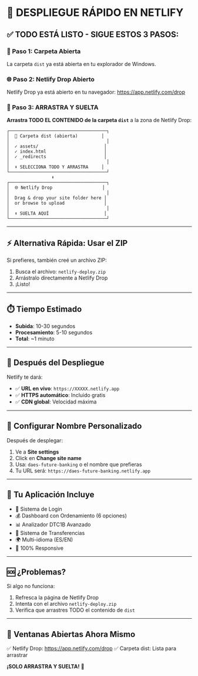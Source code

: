 # 🚀 DESPLIEGUE RÁPIDO EN NETLIFY

## ✅ TODO ESTÁ LISTO - SIGUE ESTOS 3 PASOS:

### 📂 Paso 1: Carpeta Abierta
La carpeta `dist` ya está abierta en tu explorador de Windows.

### 🌐 Paso 2: Netlify Drop Abierto
Netlify Drop ya está abierto en tu navegador: https://app.netlify.com/drop

### 🎯 Paso 3: ARRASTRA Y SUELTA

**Arrastra TODO EL CONTENIDO de la carpeta `dist`** a la zona de Netlify Drop:

```
┌─────────────────────────────────────┐
│  📁 Carpeta dist (abierta)         │
│                                     │
│  ✓ assets/                         │
│  ✓ index.html                      │
│  ✓ _redirects                      │
│                                     │
│  ⬇️ SELECCIONA TODO Y ARRASTRA     │
└─────────────────────────────────────┘
                 ⬇️
┌─────────────────────────────────────┐
│  🌐 Netlify Drop                   │
│                                     │
│  Drag & drop your site folder here │
│  or browse to upload               │
│                                     │
│  ⬆️ SUELTA AQUÍ                     │
└─────────────────────────────────────┘
```

---

## ⚡ Alternativa Rápida: Usar el ZIP

Si prefieres, también creé un archivo ZIP:

1. Busca el archivo: `netlify-deploy.zip`
2. Arrástralo directamente a Netlify Drop
3. ¡Listo!

---

## ⏱️ Tiempo Estimado

- **Subida**: 10-30 segundos
- **Procesamiento**: 5-10 segundos
- **Total**: ~1 minuto

---

## 🎉 Después del Despliegue

Netlify te dará:
- ✅ **URL en vivo**: `https://XXXXX.netlify.app`
- ✅ **HTTPS automático**: Incluido gratis
- ✅ **CDN global**: Velocidad máxima

---

## 🔧 Configurar Nombre Personalizado

Después de desplegar:

1. Ve a **Site settings**
2. Click en **Change site name**
3. Usa: `daes-future-banking` o el nombre que prefieras
4. Tu URL será: `https://daes-future-banking.netlify.app`

---

## 📱 Tu Aplicación Incluye

- 🔐 Sistema de Login
- 💰 Dashboard con Ordenamiento (6 opciones)
- 📊 Analizador DTC1B Avanzado
- 💸 Sistema de Transferencias
- 🌍 Multi-idioma (ES/EN)
- 📱 100% Responsive

---

## 🆘 ¿Problemas?

Si algo no funciona:
1. Refresca la página de Netlify Drop
2. Intenta con el archivo `netlify-deploy.zip`
3. Verifica que arrastres TODO el contenido de `dist`

---

## 🎯 Ventanas Abiertas Ahora Mismo

✅ Netlify Drop: https://app.netlify.com/drop
✅ Carpeta dist: Lista para arrastrar

**¡SOLO ARRASTRA Y SUELTA!** 🚀


